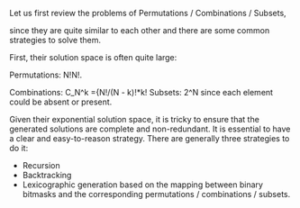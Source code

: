 Let us first review the problems of
Permutations / Combinations / Subsets,

since they are quite similar to each other
and there are some common strategies to solve them.

First, their solution space is often quite large:

Permutations: N!N!.

Combinations: C_N^k ={N!/(N - k)!*k!
Subsets: 2^N since each element could be absent or present.

Given their exponential solution space, it is tricky to ensure
that the generated solutions are complete and non-redundant.
It is essential to have a clear and easy-to-reason strategy.
There are generally three strategies to do it:

- Recursion
- Backtracking
- Lexicographic generation based on the mapping between binary bitmasks
  and the corresponding permutations / combinations / subsets.
